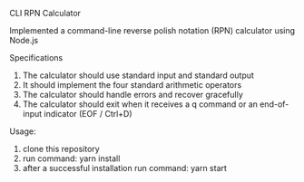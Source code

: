 CLI RPN Calculator

Implemented a command-line reverse polish notation (RPN) calculator using Node.js

Specifications

1. The calculator should use standard input and standard output
2. It should implement the four standard arithmetic operators
3. The calculator should handle errors and recover gracefully
4. The calculator should exit when it receives a q command or an end-of-input indicator (EOF / Ctrl+D)

Usage:
1. clone this repository
2. run command: yarn install
3. after a successful installation run command: yarn start
   
